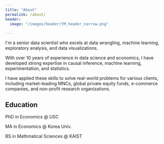 ```yaml
---
title: "About"
permalink: /about/
header:
  image: "/images/header/YM_header_narrow.png"
  
---
```

I'm a senior data scientist who excels at data wrangling, machine learning, exploratory analysis, and data visualizations.

With over 10 years of experience in data science and economics, I have developed strong expertise in causal inference, machine learning, experimentation, and statistics. 

I have applied these skills to solve real-world problems for various clients, including market-leading MNCs, global private equity funds, e-commerce companies, and non-profit research organizations.

## Education
PhD in Economics @ USC

MA in Economics @ Korea Univ.

BS in Mathmatical Sciences @ KAIST